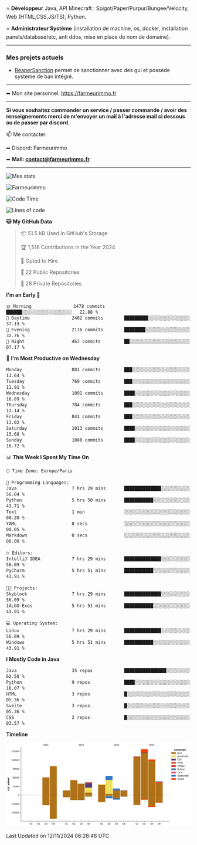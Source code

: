 ⭐ **Développeur** Java, API Minecraft : Spigot/Paper/Purpur/Bungee/Velocity, Web (HTML,CSS,JS/TS), Python.

⭐ **Administrateur Système** (installation de machine, os, docker, installation panels/database/etc, anti ddos, mise en place de nom de domaine).

---

### Mes projets actuels
- [ReaperSanction](https://www.spigotmc.org/resources/reapersanction.89580/) permet de sanctionner avec des gui et possède système de ban intégré.

---

➥ Mon site personnel: https://farmeurimmo.fr

---

**Si vous souhaitez commander un service / passer commande / avoir des renseignements merci de m'envoyer un mail à l'adresse mail ci dessous ou de passer par discord.**

📫 Me contacter:
 
   ➥ Discord: Farmeurimmo
   
   ➥ **Mail: contact@farmeurimmo.fr**

---

![Mes stats](https://github-readme-stats.farmeurimmo.fr/api?username=Farmeurimmo&count_private=true&show_icons=true&theme=radical)

<img src="https://komarev.com/ghpvc/?username=Farmeurimmo" alt="Farmeurimmo" />

<!--START_SECTION:waka-->
![Code Time](http://img.shields.io/badge/Code%20Time-1%2C654%20hrs%2027%20mins-blue)

![Lines of code](https://img.shields.io/badge/From%20Hello%20World%20I%27ve%20Written-756.1%20thousand%20lines%20of%20code-blue)

**🐱 My GitHub Data** 

> 📦 51.5 kB Used in GitHub's Storage 
 > 
> 🏆 1,518 Contributions in the Year 2024
 > 
> 💼 Opted to Hire
 > 
> 📜 22 Public Repositories 
 > 
> 🔑 28 Private Repositories 
 > 
**I'm an Early 🐤** 

```text
🌞 Morning                1478 commits        ██████░░░░░░░░░░░░░░░░░░░   22.88 % 
🌆 Daytime                2402 commits        █████████░░░░░░░░░░░░░░░░   37.19 % 
🌃 Evening                2116 commits        ████████░░░░░░░░░░░░░░░░░   32.76 % 
🌙 Night                  463 commits         ██░░░░░░░░░░░░░░░░░░░░░░░   07.17 % 
```
📅 **I'm Most Productive on Wednesday** 

```text
Monday                   881 commits         ███░░░░░░░░░░░░░░░░░░░░░░   13.64 % 
Tuesday                  769 commits         ███░░░░░░░░░░░░░░░░░░░░░░   11.91 % 
Wednesday                1091 commits        ████░░░░░░░░░░░░░░░░░░░░░   16.89 % 
Thursday                 784 commits         ███░░░░░░░░░░░░░░░░░░░░░░   12.14 % 
Friday                   841 commits         ███░░░░░░░░░░░░░░░░░░░░░░   13.02 % 
Saturday                 1013 commits        ████░░░░░░░░░░░░░░░░░░░░░   15.68 % 
Sunday                   1080 commits        ████░░░░░░░░░░░░░░░░░░░░░   16.72 % 
```


📊 **This Week I Spent My Time On** 

```text
🕑︎ Time Zone: Europe/Paris

💬 Programming Languages: 
Java                     7 hrs 29 mins       ██████████████░░░░░░░░░░░   56.04 % 
Python                   5 hrs 50 mins       ███████████░░░░░░░░░░░░░░   43.71 % 
Text                     1 min               ░░░░░░░░░░░░░░░░░░░░░░░░░   00.20 % 
YAML                     0 secs              ░░░░░░░░░░░░░░░░░░░░░░░░░   00.05 % 
Markdown                 0 secs              ░░░░░░░░░░░░░░░░░░░░░░░░░   00.00 % 

🔥 Editors: 
IntelliJ IDEA            7 hrs 29 mins       ██████████████░░░░░░░░░░░   56.09 % 
PyCharm                  5 hrs 51 mins       ███████████░░░░░░░░░░░░░░   43.91 % 

🐱‍💻 Projects: 
Skyblock                 7 hrs 29 mins       ██████████████░░░░░░░░░░░   56.09 % 
1ALGO-Exos               5 hrs 51 mins       ███████████░░░░░░░░░░░░░░   43.91 % 

💻 Operating System: 
Linux                    7 hrs 29 mins       ██████████████░░░░░░░░░░░   56.09 % 
Windows                  5 hrs 51 mins       ███████████░░░░░░░░░░░░░░   43.91 % 
```

**I Mostly Code in Java** 

```text
Java                     35 repos            ████████████████░░░░░░░░░   62.50 % 
Python                   9 repos             ████░░░░░░░░░░░░░░░░░░░░░   16.07 % 
HTML                     3 repos             █░░░░░░░░░░░░░░░░░░░░░░░░   05.36 % 
Svelte                   3 repos             █░░░░░░░░░░░░░░░░░░░░░░░░   05.36 % 
CSS                      2 repos             █░░░░░░░░░░░░░░░░░░░░░░░░   03.57 % 
```



**Timeline**

![Lines of Code chart](https://raw.githubusercontent.com/Farmeurimmo/Farmeurimmo/main/assets/bar_graph.png)


 Last Updated on 12/11/2024 06:28:48 UTC
<!--END_SECTION:waka-->
